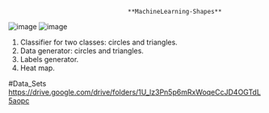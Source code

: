                                      **MachineLearning-Shapes**
![image](https://github.com/DominikRoczan/MachineLearning-Shapes/assets/70064951/4a83b858-9782-45b6-8fe8-7342d12778f9)
![image](https://github.com/DominikRoczan/MachineLearning-Shapes/assets/70064951/57eea731-0737-4092-9fe4-d6593697c76f)


1. Classifier for two classes: circles and triangles.
2. Data generator: circles and triangles.
3. Labels generator.
4. Heat map.

#Data_Sets
https://drive.google.com/drive/folders/1U_lz3Pn5p6mRxWoqeCcJD4OGTdL5aopc




